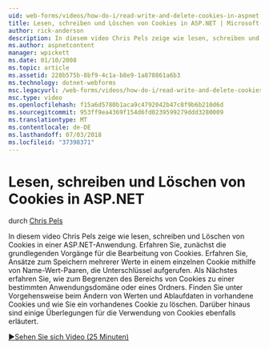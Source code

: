 ```yaml
---
uid: web-forms/videos/how-do-i/read-write-and-delete-cookies-in-aspnet
title: Lesen, schreiben und Löschen von Cookies in ASP.NET | Microsoft-Dokumentation
author: rick-anderson
description: In diesem video Chris Pels zeige wie lesen, schreiben und Löschen von Cookies in einer ASP.NET-Anwendung. Erfahren Sie, zunächst die grundlegenden Vorgänge für die Bearbeitung von Cooki...
ms.author: aspnetcontent
manager: wpickett
ms.date: 01/10/2008
ms.topic: article
ms.assetid: 228b575b-8bf9-4c1a-b8e9-1a878861a6b3
ms.technology: dotnet-webforms
msc.legacyurl: /web-forms/videos/how-do-i/read-write-and-delete-cookies-in-aspnet
msc.type: video
ms.openlocfilehash: f15a6d5780b1aca9c4792042b47c8f9b6b210d6d
ms.sourcegitcommit: 953ff9ea4369f154d6fd0239599279ddd3280009
ms.translationtype: MT
ms.contentlocale: de-DE
ms.lasthandoff: 07/03/2018
ms.locfileid: "37398371"
---
```

<a name="read-write-and-delete-cookies-in-aspnet"></a>Lesen, schreiben und Löschen von Cookies in ASP.NET
====================
durch [Chris Pels](https://twitter.com/chrispels)

In diesem video Chris Pels zeige wie lesen, schreiben und Löschen von Cookies in einer ASP.NET-Anwendung. Erfahren Sie, zunächst die grundlegenden Vorgänge für die Bearbeitung von Cookies. Erfahren Sie, Ansätze zum Speichern mehrerer Werte in einem einzelnen Cookie mithilfe von Name-Wert-Paaren, die Unterschlüssel aufgerufen. Als Nächstes erfahren Sie, wie zum Begrenzen des Bereichs von Cookies zu einer bestimmten Anwendungsdomäne oder eines Ordners. Finden Sie unter Vorgehensweise beim Ändern von Werten und Ablaufdaten in vorhandene Cookies und wie Sie ein vorhandenes Cookie zu löschen. Darüber hinaus sind einige Überlegungen für die Verwendung von Cookies ebenfalls erläutert.

[&#9654;Sehen Sie sich Video (25 Minuten)](https://channel9.msdn.com/Blogs/ASP-NET-Site-Videos/read-write-and-delete-cookies-in-aspnet)
